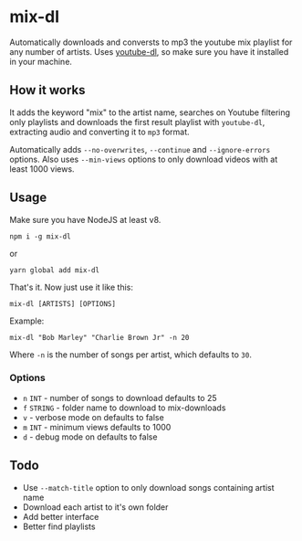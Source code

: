 # mix-dl

Automatically downloads and conversts to mp3 the youtube mix playlist for any number of artists. Uses [youtube-dl](https://rg3.github.io/youtube-dl/), so make sure you have it installed in your machine.

## How it works

It adds the keyword "mix" to the artist name, searches on Youtube filtering only playlists and downloads the first result playlist with `youtube-dl`, extracting audio and converting it to `mp3` format.

Automatically adds `--no-overwrites`, `--continue` and `--ignore-errors` options. Also uses `--min-views` options to only download videos with at least 1000 views. 

## Usage

Make sure you have NodeJS at least v8.

```
npm i -g mix-dl
```

or

```
yarn global add mix-dl
```

That's it. Now just use it like this:

```
mix-dl [ARTISTS] [OPTIONS]
```

Example:

```mix-dl "Bob Marley" "Charlie Brown Jr" -n 20 ```

Where `-n` is the number of songs per artist, which defaults to `30`.

### Options

- `n` `INT` - number of songs to download defaults to 25
- `f` `STRING` - folder name to download to mix-downloads
- `v` - verbose mode on defaults to false
- `m` `INT` - minimum views defaults to 1000
- `d` - debug mode on defaults to false

## Todo

- Use `--match-title` option to only download songs containing artist name
- Download each artist to it's own folder
- Add better interface
- Better find playlists